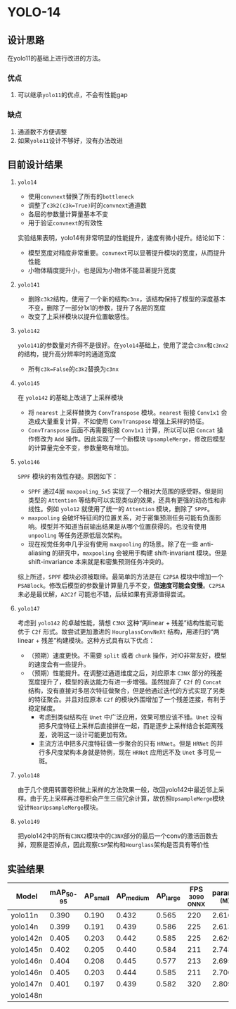 # YOLO-14

## 设计思路

在yolo11的基础上进行改进的方法。

### 优点

1. 可以继承`yolo11`的优点，不会有性能gap

### 缺点

1. 通道数不方便调整
2. 如果`yolo11`设计不够好，没有办法改进

## 目前设计结果

1. `yolo14`
   - 使用`convnext`替换了所有的`bottleneck`
   - 调整了`c3k2(c3k=True)`时的`convnext`通道数
   - 各层的参数量计算量基本不变
   - 用于验证`convnext`的有效性

   实验结果表明，yolo14有非常明显的性能提升，速度有微小提升。结论如下：
   - 模型宽度对精度非常重要。`convnext`可以显著提升模块的宽度，从而提升性能
   - 小物体精度提升小，也是因为小物体不能显著提升宽度

2. `yolo141`
   - 删除`c3k2`结构，使用了一个新的结构`c3nx`，该结构保持了模型的深度基本不变，删除了一部分1x1的参数，提升了各层的宽度
   - 改变了上采样模块以提升位置敏感性。

3. `yolo142`

   `yolo141`的参数量对齐得不是很好。在`yolo14`基础上，使用了混合`c3nx`和`c3nx2`的结构，提升高分辨率时的通道宽度
   - 所有`c3k=False`的`c3k2`替换为`c3nx`

4. `yolo145`

   在 `yolo142` 的基础上改进了上采样模块

   - 将 `nearest` 上采样替换为 `ConvTranspose` 模块。`nearest` 衔接 `Conv1x1` 会造成大量重复计算，不如使用 `ConvTranspose` 增强上采样的特征。
   - `ConvTranspose` 后面不再需要衔接 `Conv1x1` 计算，所以可以把 `Concat` 操作修改为 `Add` 操作。因此实现了一个新模块 `UpsampleMerge`，修改后模型的计算量完全不变，参数量略有增加。

5. `yolo146`

   `SPPF` 模块的有效性存疑。原因如下：

   - `SPPF` 通过4层 `maxpooling_5x5` 实现了一个相对大范围的感受野。但是同类型的 `Attention` 等结构可以实现类似的效果，还具有更强的动态性和非线性。例如 `yolo12` 就使用了统一的 `Attention` 模块，删除了 `SPPF`。
   - `maxpooling` 会破坏特征间的位置关系，对于密集预测任务可能有负面影响。模型并不知道当前输出结果是从哪个位置获得的。也没有使用 `unpooling` 等任务还原低层次架构。
   - 现在视觉任务中几乎没有使用 `maxpooling` 的场景。除了在一些 anti-aliasing 的研究中，`maxpooling` 会被用于构建 shift-invariant 模块。但是 shift-invariance 本来就是和密集预测任务冲突的。

   综上所述，`SPPF` 模块必须被取缔。最简单的方法是在 `C2PSA` 模块中增加一个 `PSABlock`。修改后模型的参数量计算量几乎不变，**但速度可能会变慢**。`C2PSA` 未必是最优解，`A2C2f` 可能也不错，后续如果有资源值得尝试。

6. `yolo147`

   考虑到 `yolo142` 的卓越性能，猜想 `C3NX` 这种“两linear + 残差”结构性能可能优于 `C2f` 形式。故尝试更加激进的 `HourglassConvNeXt` 结构，用递归的“两linear + 残差”构建模块。这种方式具有以下优点：

   - （预期）速度更快。不需要 `split` 或者 `chunk` 操作，对IO非常友好，模型的速度会有一些提升。
   - （预期）性能提升。在调整过通道维度之后，对应原本 `C3NX` 部分的残差宽度提升了，模型的表达能力有进一步增强。虽然抛弃了 `C2f` 的 `Concat` 结构，没有直接对多层次特征做聚合，但是他通过迭代的方式实现了另类的特征聚合。并且对应原本 `C2f` 的模块外围增加了一个残差连接，有利于稳定梯度。
      - 考虑到类似结构在 `Unet` 中广泛应用，效果可想应该不错。`Unet` 没有把多尺度特征上采样后直接拼在一起，而是逐步上采样结合长距离残差，说明这一设计可能更加有效。
      - 主流方法中把多尺度特征做一步聚合的只有 `HRNet`。但是 `HRNet` 的并行多尺度架构本身就是特例，现在 `HRNet` 应用远不及 `Unet` 多可见一斑。

7. `yolo148`
   
   由于几个使用转置卷积做上采样的方法效果一般，改回yolo142中最近邻上采样。由于先上采样再过卷积会产生三倍冗余计算，故仿照`UpsampleMerge`模块设计`NearUpsampleMerge`模块。

8. `yolo149`
   
   把yolo142中的所有`C3NX2`模块中的`C3NX`部分的最后一个conv的激活函数去掉，观察是否掉点，因此观察`CSP`架构和`Hourglass`架构是否具有等价性

## 实验结果

| Model | mAP<sub>50-95</sub> | AP<sub>small</sub> | AP<sub>medium</sub> | AP<sub>large</sub> | FPS<br><sup>3090 ONNX</sup>  | params<br><sup>(M)</sup> |FLOPs<br><sup>(B) |
| -------- | ----- | ----- | ----- | ----- | --- | ----- | ---- |
| yolo11n  | 0.390 | 0.190 | 0.432 | 0.565 | 220 | 2.616 | 6.48 |
| yolo14n  | 0.399 | 0.191 | 0.439 | 0.586 | 225 | 2.613 | 6.52 |
| yolo142n | 0.405 | 0.203 | 0.442 | 0.585 | 225 | 2.620 | 6.49 |
| yolo145n | 0.402 | 0.205 | 0.440 | 0.584 | 211 | 2.743 | 6.49 |
| yolo146n | 0.404 | 0.208 | 0.445 | 0.577 | 213 | 2.695 | 6.45 |
| yolo146n | 0.405 | 0.203 | 0.444 | 0.585 | 211 | 2.706 | 6.46 |
| yolo147n | 0.401 | 0.197 | 0.439 | 0.582 | 320 | 2.809 | 6.54 |
| yolo148n |  |  |  |  |  |  |  |